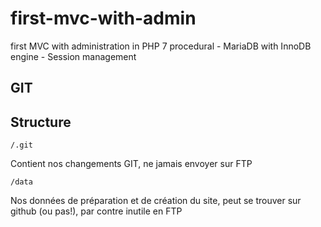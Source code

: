 # first-mvc-with-admin

first MVC with administration in PHP 7 procedural - MariaDB with InnoDB engine - Session management

## GIT

## Structure

`/.git`

Contient nos changements GIT, ne jamais envoyer sur FTP

`/data`

Nos données de préparation et de création du site, peut se trouver sur github (ou pas!), par contre inutile en FTP
